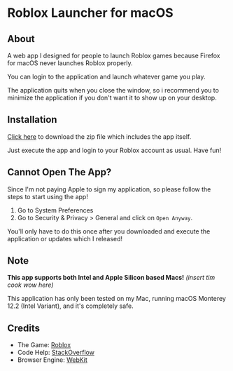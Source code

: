 # Roblox Launcher for macOS

## About

A web app I designed for people to launch Roblox games because Firefox for macOS never launches Roblox properly.

You can login to the application and launch whatever game you play.

The application quits when you close the window, so i recommend you to minimize the application if you don't want it to show up on your desktop.

## Installation

[Click here](https://github.com/raymond-1227/RobloxLauncher/releases/latest) to download the zip file which includes the app itself.

Just execute the app and login to your Roblox account as usual. Have fun!

## Cannot Open The App?

Since I'm not paying Apple to sign my application, so please follow the steps to start using the app!
1. Go to System Preferences 
2. Go to Security & Privacy > General and click on `Open Anyway`.

You'll only have to do this once after you downloaded and execute the application or updates which I released!

## Note

**This app supports both Intel and Apple Silicon based Macs!** *(insert tim cook wow here)*

This application has only been tested on my Mac, running macOS Monterey 12.2 (Intel Variant), and it's completely safe.



## Credits

 - The Game: [Roblox](https://www.roblox.com/)
 - Code Help: [StackOverflow](https://www.stackoverflow.com/)
 - Browser Engine: [WebKit](https://webkit.org/)
